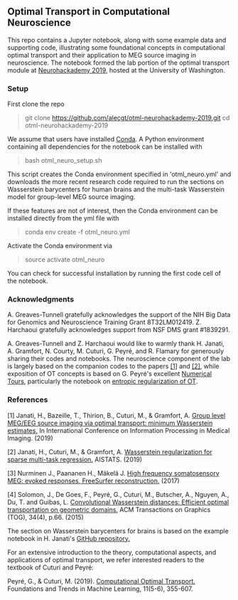 ## Optimal Transport in Computational Neuroscience

This repo contains a Jupyter notebook, along with some example data and supporting code, illustrating some foundational concepts in computational optimal transport and their application to MEG source imaging in neuroscience. The notebook formed the lab portion of the optimal transport module at [Neurohackademy 2019](https://neurohackademy.org/), hosted at the University of Washington.

### Setup

First clone the repo

> git clone https://github.com/alecgt/otml-neurohackademy-2019.git
> cd otml-neurohackademy-2019

We assume that users have installed [Conda](https://docs.conda.io/projects/conda/en/latest/user-guide/install/#regular-installation). A Python environment containing all dependencies for the notebook can be installed with

> bash otml_neuro_setup.sh

This script creates the Conda environment specified in 'otml_neuro.yml' and downloads the more recent research code required to run the sections on Wasserstein barycenters for human brains and the multi-task Wasserstein model for group-level MEG source imaging.

If these features are not of interest, then the Conda environment can be installed directly from the yml file with

> conda env create -f otml_neuro.yml

Activate the Conda environment via

> source activate otml_neuro

You can check for successful installation by running the first code cell of the notebook.

### Acknowledgments 

A. Greaves-Tunnell gratefully acknowledges the support of the NIH Big Data for Genomics and Neuroscience Training Grant 8T32LM012419. Z. Harchaoui gratefully acknowledges support from NSF DMS grant #1839291.

A. Greaves-Tunnell and Z. Harchaoui would like to warmly thank H. Janati, A. Gramfort, N. Courty, M. Cuturi, G. Peyré, and R. Flamary for generously sharing their codes and notebooks. The neuroscience component of the lab is largely based on the companion codes to the papers [[1]](https://arxiv.org/pdf/1902.04812.pdf) and [[2]](https://arxiv.org/pdf/1805.07833.pdf), while exposition of OT concepts is based on G. Peyré's excellent [Numerical Tours](https://www.numerical-tours.com/python/), particularly the notebook on [entropic regularization of OT](https://nbviewer.jupyter.org/github/gpeyre/numerical-tours/blob/master/python/optimaltransp_5_entropic.ipynb).


### References

[1] Janati, H., Bazeille, T., Thirion, B., Cuturi, M., & Gramfort, A. [Group level MEG/EEG source imaging via optimal transport: minimum Wasserstein estimates.](https://arxiv.org/pdf/1902.04812.pdf) In International Conference on Information Processing in Medical Imaging. (2019)

[2] Janati, H., Cuturi, M., & Gramfort, A. [Wasserstein regularization for sparse multi-task regression.](https://arxiv.org/pdf/1805.07833.pdf) AISTATS. (2019)

[3] Nurminen J., Paananen H., Mäkelä J. [High frequency somatosensory MEG: evoked responses, FreeSurfer reconstruction.](https://zenodo.org/record/889235) (2017)

[4] Solomon, J., De Goes, F., Peyré, G., Cuturi, M., Butscher, A., Nguyen, A., Du, T. and Guibas, L. [Convolutional Wasserstein distances: Efficient optimal transportation on geometric domains.](https://hal.archives-ouvertes.fr/hal-01188953/document) ACM Transactions on Graphics (TOG), 34(4), p.66. (2015)

The section on Wasserstein barycenters for brains is based on the example notebook in H. Janati's [GitHub repository.](https://github.com/hichamjanati/OT-tutorials)

For an extensive introduction to the theory, computational aspects, and applications of optimal transport, we refer interested readers to the textbook of Cuturi and Peyré:

Peyré, G., & Cuturi, M. (2019). [Computational Optimal Transport.](https://www.nowpublishers.com/article/Details/MAL-073) Foundations and Trends in Machine Learning, 11(5-6), 355-607.

